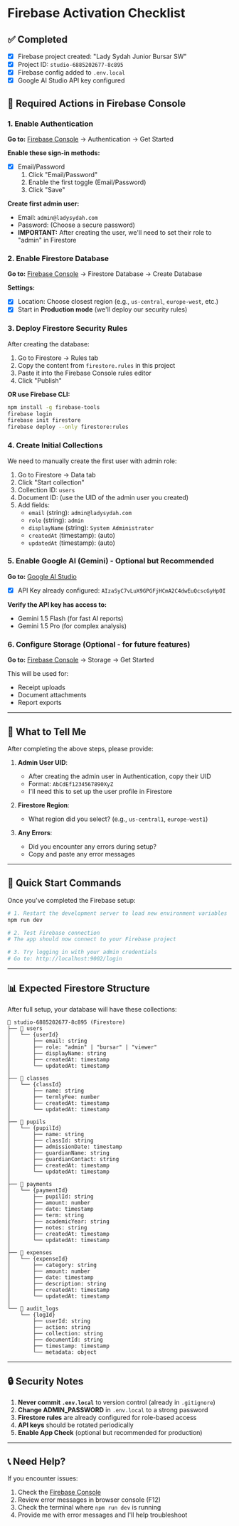 # Firebase Activation Checklist

## ✅ Completed

- [x] Firebase project created: "Lady Sydah Junior Bursar SW"
- [x] Project ID: `studio-6885202677-8c895`
- [x] Firebase config added to `.env.local`
- [x] Google AI Studio API key configured

## 🔧 Required Actions in Firebase Console

### 1. Enable Authentication

**Go to:** [Firebase Console](https://console.firebase.google.com/project/studio-6885202677-8c895/authentication) → Authentication → Get Started

**Enable these sign-in methods:**

- [x] Email/Password
  1. Click "Email/Password"
  2. Enable the first toggle (Email/Password)
  3. Click "Save"

**Create first admin user:**

- Email: `admin@ladysydah.com`
- Password: (Choose a secure password)
- **IMPORTANT:** After creating the user, we'll need to set their role to "admin" in Firestore

### 2. Enable Firestore Database

**Go to:** [Firebase Console](https://console.firebase.google.com/project/studio-6885202677-8c895/firestore) → Firestore Database → Create Database

**Settings:**

- [x] Location: Choose closest region (e.g., `us-central`, `europe-west`, etc.)
- [x] Start in **Production mode** (we'll deploy our security rules)

### 3. Deploy Firestore Security Rules

After creating the database:

1. Go to Firestore → Rules tab
2. Copy the content from `firestore.rules` in this project
3. Paste it into the Firebase Console rules editor
4. Click "Publish"

**OR use Firebase CLI:**

```bash
npm install -g firebase-tools
firebase login
firebase init firestore
firebase deploy --only firestore:rules
```

### 4. Create Initial Collections

We need to manually create the first user with admin role:

1. Go to Firestore → Data tab
2. Click "Start collection"
3. Collection ID: `users`
4. Document ID: (use the UID of the admin user you created)
5. Add fields:
   - `email` (string): `admin@ladysydah.com`
   - `role` (string): `admin`
   - `displayName` (string): `System Administrator`
   - `createdAt` (timestamp): (auto)
   - `updatedAt` (timestamp): (auto)

### 5. Enable Google AI (Gemini) - Optional but Recommended

**Go to:** [Google AI Studio](https://makersuite.google.com/app/apikey)

- [x] API Key already configured: `AIzaSyC7vLuX9GPGFjHCmA2C4dwEuQcscGyHpOI`

**Verify the API key has access to:**

- Gemini 1.5 Flash (for fast AI reports)
- Gemini 1.5 Pro (for complex analysis)

### 6. Configure Storage (Optional - for future features)

**Go to:** [Firebase Console](https://console.firebase.google.com/project/studio-6885202677-8c895/storage) → Storage → Get Started

This will be used for:

- Receipt uploads
- Document attachments
- Report exports

---

## 📝 What to Tell Me

After completing the above steps, please provide:

1. **Admin User UID**:

   - After creating the admin user in Authentication, copy their UID
   - Format: `AbCdEf1234567890XyZ`
   - I'll need this to set up the user profile in Firestore

2. **Firestore Region**:

   - What region did you select? (e.g., `us-central1`, `europe-west1`)

3. **Any Errors**:
   - Did you encounter any errors during setup?
   - Copy and paste any error messages

---

## 🚀 Quick Start Commands

Once you've completed the Firebase setup:

```bash
# 1. Restart the development server to load new environment variables
npm run dev

# 2. Test Firebase connection
# The app should now connect to your Firebase project

# 3. Try logging in with your admin credentials
# Go to: http://localhost:9002/login
```

---

## 📊 Expected Firestore Structure

After full setup, your database will have these collections:

```
📁 studio-6885202677-8c895 (Firestore)
├── 📂 users
│   └── {userId}
│       ├── email: string
│       ├── role: "admin" | "bursar" | "viewer"
│       ├── displayName: string
│       ├── createdAt: timestamp
│       └── updatedAt: timestamp
│
├── 📂 classes
│   └── {classId}
│       ├── name: string
│       ├── termlyFee: number
│       ├── createdAt: timestamp
│       └── updatedAt: timestamp
│
├── 📂 pupils
│   └── {pupilId}
│       ├── name: string
│       ├── classId: string
│       ├── admissionDate: timestamp
│       ├── guardianName: string
│       ├── guardianContact: string
│       ├── createdAt: timestamp
│       └── updatedAt: timestamp
│
├── 📂 payments
│   └── {paymentId}
│       ├── pupilId: string
│       ├── amount: number
│       ├── date: timestamp
│       ├── term: string
│       ├── academicYear: string
│       ├── notes: string
│       ├── createdAt: timestamp
│       └── updatedAt: timestamp
│
├── 📂 expenses
│   └── {expenseId}
│       ├── category: string
│       ├── amount: number
│       ├── date: timestamp
│       ├── description: string
│       ├── createdAt: timestamp
│       └── updatedAt: timestamp
│
└── 📂 audit_logs
    └── {logId}
        ├── userId: string
        ├── action: string
        ├── collection: string
        ├── documentId: string
        ├── timestamp: timestamp
        └── metadata: object
```

---

## 🔒 Security Notes

1. **Never commit `.env.local`** to version control (already in `.gitignore`)
2. **Change ADMIN_PASSWORD** in `.env.local` to a strong password
3. **Firestore rules** are already configured for role-based access
4. **API keys** should be rotated periodically
5. **Enable App Check** (optional but recommended for production)

---

## 📞 Need Help?

If you encounter issues:

1. Check the [Firebase Console](https://console.firebase.google.com/project/studio-6885202677-8c895)
2. Review error messages in browser console (F12)
3. Check the terminal where `npm run dev` is running
4. Provide me with error messages and I'll help troubleshoot
